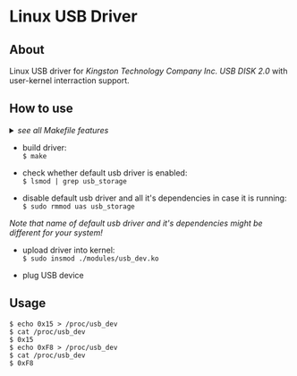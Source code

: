 # Linux USB Driver

## About
Linux USB driver for *Kingston Technology Company Inc. USB DISK 2.0* with user-kernel interraction support.

## How to use
<details>
<summary><i>see all Makefile features</i></summary>

	make/make all - build driver
	make dir - create build/modules directories
	make rdir - remove build/modules directories
	make clean - cleanup build/modules directories
	make install - copy driver into modules directory
</details>

- build driver:<br>
`$ make`

- check whether default usb driver is enabled:<br>
`$ lsmod | grep usb_storage`

- disable default usb driver and all it's dependencies in case it is running:<br>
`$ sudo rmmod uas usb_storage`

*Note that name of default usb driver and it's dependencies might be different for your system!*

- upload driver into kernel:<br>
`$ sudo insmod ./modules/usb_dev.ko`

- plug USB device

## Usage
	$ echo 0x15 > /proc/usb_dev
	$ cat /proc/usb_dev
	$ 0x15
	$ echo 0xF8 > /proc/usb_dev
	$ cat /proc/usb_dev
	$ 0xF8
